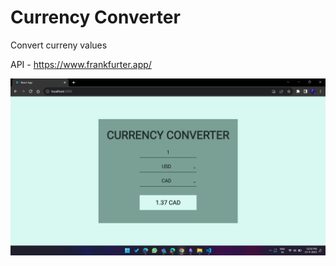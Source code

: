 # Currency Converter

Convert curreny values

API - https://www.frankfurter.app/

![currency converter app screenshot](public/currency-converter-screenshot.png "Currency Converter App")
